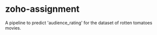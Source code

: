 # zoho-assignment
A pipeline to predict 'audience_rating' for the dataset of rotten tomatoes movies.
